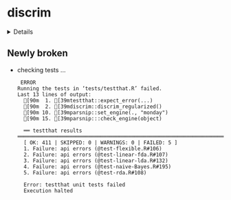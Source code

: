 # discrim

<details>

* Version: 0.0.1
* Source code: https://github.com/cran/discrim
* Date/Publication: 2019-10-11 12:10:02 UTC
* Number of recursive dependencies: 108

Run `revdep_details(,"discrim")` for more info

</details>

## Newly broken

*   checking tests ...
    ```
     ERROR
    Running the tests in ‘tests/testthat.R’ failed.
    Last 13 lines of output:
      [90m  1. [39mtestthat::expect_error(...)
      [90m  2. [39mdiscrim::discrim_regularized()
      [90m 10. [39mparsnip::set_engine(., "monday")
      [90m 15. [39mparsnip:::check_engine(object)
      
      ══ testthat results  ═════════════════════════════════════════════════════════════════════════════
      [ OK: 411 | SKIPPED: 0 | WARNINGS: 0 | FAILED: 5 ]
      1. Failure: api errors (@test-flexible.R#106) 
      2. Failure: api errors (@test-linear-fda.R#107) 
      3. Failure: api errors (@test-linear-lda.R#132) 
      4. Failure: api errors (@test-naive-Bayes.R#195) 
      5. Failure: api errors (@test-rda.R#108) 
      
      Error: testthat unit tests failed
      Execution halted
    ```

